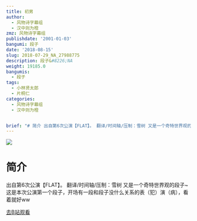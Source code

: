 ```yaml
---
title: 初男
author:
  - 风物诗字幕组
  - 汉中则为橙
zmz: 风物诗字幕组
publishdate: '2001-01-03'
bangumi: 段子
date: '2018-08-15'
slug: 2018-07-29_NA_27988775
description: 段子&#8226;NA
weight: 19185.0
bangumis:
  - 段子
tags:
  - 小林贤太郎
  - 片桐仁
categories:
  - 风物诗字幕组
  - 汉中则为橙


brief: "# 简介 出自第6次公演【FLAT】。 翻译/时间轴/压制：雪树 又是一个奇特世界观的段子~ 这是本次公演第一个段子，开场有一段和段子没什么关系的表（犯）演（病），看着就好ww"
---
```

![](https://i.imgur.com/UEP2V6j.jpg)
# 简介  
出自第6次公演【FLAT】。
翻译/时间轴/压制：雪树
又是一个奇特世界观的段子~
这是本次公演第一个段子，开场有一段和段子没什么关系的表（犯）演（病），看着就好ww  

[去B站观看](https://www.bilibili.com/video/av27988775/)
 

